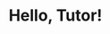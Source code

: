 ---
title: "Hello, Tutor!"
tutorial:
  id: "my-first-tutorial"
  version: 2.1
output: html_document
runtime: shiny_prerendered
---